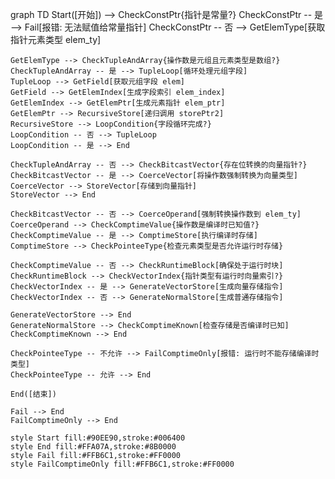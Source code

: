 graph TD
    Start([开始]) --> CheckConstPtr{指针是常量?}
    CheckConstPtr -- 是 --> Fail[报错: 无法赋值给常量指针]
    CheckConstPtr -- 否 --> GetElemType[获取指针元素类型 elem_ty]
    
    GetElemType --> CheckTupleAndArray{操作数是元组且元素类型是数组?}
    CheckTupleAndArray -- 是 --> TupleLoop[循环处理元组字段]
    TupleLoop --> GetField[获取元组字段 elem]
    GetField --> GetElemIndex[生成字段索引 elem_index]
    GetElemIndex --> GetElemPtr[生成元素指针 elem_ptr]
    GetElemPtr --> RecursiveStore[递归调用 storePtr2]
    RecursiveStore --> LoopCondition{字段循环完成?}
    LoopCondition -- 否 --> TupleLoop
    LoopCondition -- 是 --> End
    
    CheckTupleAndArray -- 否 --> CheckBitcastVector{存在位转换的向量指针?}
    CheckBitcastVector -- 是 --> CoerceVector[将操作数强制转换为向量类型]
    CoerceVector --> StoreVector[存储到向量指针]
    StoreVector --> End
    
    CheckBitcastVector -- 否 --> CoerceOperand[强制转换操作数到 elem_ty]
    CoerceOperand --> CheckComptimeValue{操作数是编译时已知值?}
    CheckComptimeValue -- 是 --> ComptimeStore[执行编译时存储]
    ComptimeStore --> CheckPointeeType{检查元素类型是否允许运行时存储}
    
    CheckComptimeValue -- 否 --> CheckRuntimeBlock[确保处于运行时块]
    CheckRuntimeBlock --> CheckVectorIndex{指针类型有运行时向量索引?}
    CheckVectorIndex -- 是 --> GenerateVectorStore[生成向量存储指令]
    CheckVectorIndex -- 否 --> GenerateNormalStore[生成普通存储指令]
    
    GenerateVectorStore --> End
    GenerateNormalStore --> CheckComptimeKnown[检查存储是否编译时已知]
    CheckComptimeKnown --> End
    
    CheckPointeeType -- 不允许 --> FailComptimeOnly[报错: 运行时不能存储编译时类型]
    CheckPointeeType -- 允许 --> End
    
    End([结束])
    
    Fail --> End
    FailComptimeOnly --> End

    style Start fill:#90EE90,stroke:#006400
    style End fill:#FFA07A,stroke:#8B0000
    style Fail fill:#FFB6C1,stroke:#FF0000
    style FailComptimeOnly fill:#FFB6C1,stroke:#FF0000
